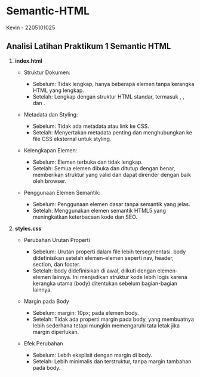 # Semantic-HTML
Kevin - 2205101025

## Analisi Latihan Praktikum 1 Semantic HTML

1. **index.html**
   - Struktur Dokumen:
        - Sebelum: Tidak lengkap, hanya beberapa elemen tanpa kerangka HTML yang lengkap.
        - Setelah: Lengkap dengan struktur HTML standar, termasuk <html>, <head>, dan <body>.
          
   - Metadata dan Styling:
        - Sebelum: Tidak ada metadata atau link ke CSS.
        - Setelah: Menyertakan metadata penting dan menghubungkan ke file CSS eksternal untuk styling.
          
   - Kelengkapan Elemen:
        - Sebelum: Elemen terbuka dan tidak lengkap.
        - Setelah: Semua elemen dibuka dan ditutup dengan benar, memberikan struktur yang valid dan dapat dirender dengan baik oleh browser.
          
   - Penggunaan Elemen Semantik:
        - Sebelum: Penggunaan elemen dasar tanpa semantik yang jelas.
        - Setelah: Menggunakan elemen semantik HTML5 yang meningkatkan keterbacaan kode dan SEO.

2. **styles.css**
   - Perubahan Urutan Properti
        - Sebelum: Urutan properti dalam file lebih tersegmentasi. body didefinisikan setelah elemen-elemen seperti nav, header, section, dan footer.
        - Setelah: body didefinisikan di awal, diikuti dengan elemen-elemen lainnya. Ini menjadikan struktur kode lebih logis karena kerangka utama (body)                            ditentukan sebelum bagian-bagian lainnya.

   - Margin pada Body
        - Sebelum: margin: 10px; pada elemen body.
        - Setelah: Tidak ada properti margin pada body, yang membuatnya lebih sederhana tetapi mungkin memengaruhi tata letak jika margin diperlukan.
          
   - Efek Perubahan
        - Sebelum: Lebih eksplisit dengan margin di body.
        - Setelah: Lebih minimalis dan terstruktur, tanpa margin tambahan pada body.
